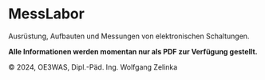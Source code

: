 # MessLabor
Ausrüstung, Aufbauten und Messungen von elektronischen Schaltungen.

**Alle Informationen werden momentan nur als PDF zur Verfügung gestellt.**


©️ 2024, OE3WAS, Dipl.-Päd. Ing. Wolfgang Zelinka
